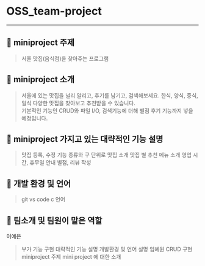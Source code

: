 # OSS_team-project
------------------------------
## 🍔 miniproject 주제
> 서울 맛집(음식점)을 찾아주는 프로그램
## 🍔 miniproject 소개
> 서울에 있는 맛집을 널리 알리고, 후기를 남기고, 검색해보세요. 한식, 양식, 중식, 일식 다양한 맛집을 찾아보고 추천받을 수 있습니다. <br> 기본적인 기능인 CRUD와 파일 I/O, 검색기능에 더해 별점 후기 기능까지 넣을 예정입니다.
## 🍔 miniproject 가지고 있는 대략적인 기능 설명
> 맛집 등록, 수정 기능
> 종류와 구 단위로 맛집 소개
> 맛집 별 추천 메뉴 소개
> 영업 시간, 휴무일 안내 
> 별점, 리뷰 작성
## 🍔 개발 환경 및 언어
> git
> vs code
> c 언어
## 🍔 팀소개 및 팀원이 맡은 역할
이예은 
> 부가 기능 구현
> 대략적인 기능 설명
> 개발환경 및 언어 설명
임혜원
> CRUD 구현
> miniproject 주제
> mini project 에 대한 소개
